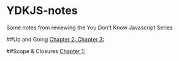 # YDKJS-notes
Some notes from reviewing the You Don't Know Javascript Series

##Up and Going
[Chapter 2: ](https://jonathanwmaddison.github.io/YDKJS-notes/up-and-going/chapter2/index.html)
[Chapter 3: ](https://jonathanwmaddison.github.io/YDKJS-notes/up-and-going/chapter3/index.html)

##Scope & Closures
[Chapter 1:](https://jonathanwmaddison.github.io/YDKJS-notes/scope-and-closures/chapter1/index.html)
